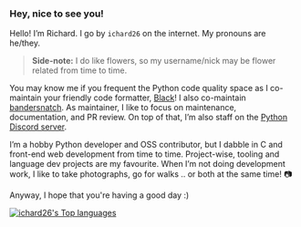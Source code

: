 ### Hey, nice to see you!

Hello! I’m Richard. I go by `ichard26` on the internet. My pronouns are he/they.

> **Side-note:** I do like flowers, so my username/nick may be flower related from time to time.

You may know me if you frequent the Python code quality space as I co-maintain your friendly code formatter, [Black]!
I also co-maintain [bandersnatch]. As maintainer, I like to focus on maintenance, documentation, and PR review. On top
of that, I’m also staff on the [Python Discord server][pydis].

I’m a hobby Python developer and OSS contributor, but I dabble in C and front-end web development from time to time.
Project-wise, tooling and language dev projects are my favourite. When I’m not doing development work, I like to take
photographs, go for walks .. or both at the same time! 📷

Anyway, I hope that you're having a good day :)

[![ichard26's Top languages](https://github-readme-stats.vercel.app/api/top-langs/?username=ichard26&layout=compact&theme=vue)](https://github.com/anuraghazra/github-readme-stats)

[bandersnatch]: https://github.com/pypa/bandersnatch
[black]: https://github.com/psf/black
[pydis]: https://discord.gg/python
